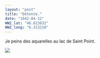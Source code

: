 ```yaml
---
layout: "post"
title: "Détente."
date: "1942-04-12"
WW2_lat: "46.823832"
WW2_long: "6.313218"
---
```


Je peins des aquarelles au lac de Saint Point.


<div class="histoire"></div>

<div class="commentaire"></div>

<img class="photo" src="{{'/assets/Dessins_Hans/Dessins.JPG' | prepend: site.baseurl}}">